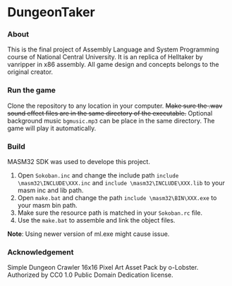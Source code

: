 # DungeonTaker

### About
This is the final project of Assembly Language and System Programming course of National Central University. It is an replica of Helltaker by vanripper in x86 assembly. All game design and concepts belongs to the original creator.

### Run the game
Clone the repository to any location in your computer. ~~Make sure the .wav sound effect files are in the same directory of the executable.~~ Optional background music `bgmusic.mp3` can be place in the same directory. The game will play it automatically.
### Build
MASM32 SDK was used to develope this project.  
1. Open `Sokoban.inc` and change the include path `include \masm32\INCLUDE\XXX.inc` and `include \masm32\INCLUDE\XXX.lib` to your masm inc and lib path.  
2. Open `make.bat` and change the path `include \masm32\BIN\XXX.exe` to your masm bin path.
3. Make sure the resource path is matched in your `Sokoban.rc` file.
4. Use the `make.bat` to assemble and link the object files.
  
**Note**: Using newer version of ml.exe might cause issue.

### Acknowledgement
Simple Dungeon Crawler 16x16 Pixel Art Asset Pack by o-Lobster.  
Authorized by CC0 1.0 Public Domain Dedication license.  